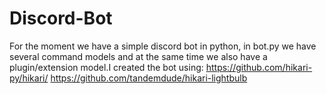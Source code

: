 # Discord-Bot
For the moment we have a simple discord bot in python, in bot.py we have several command models and at the same time we also have a plugin/extension model.I created the bot using:
https://github.com/hikari-py/hikari/
https://github.com/tandemdude/hikari-lightbulb
